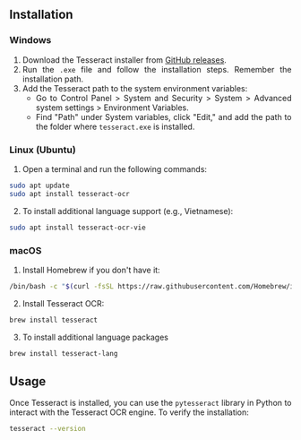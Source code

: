 <div align="justify">

## Installation

### Windows

1. Download the Tesseract installer from [GitHub releases](https://github.com/UB-Mannheim/tesseract/wiki).
2. Run the `.exe` file and follow the installation steps. Remember the installation path.
3. Add the Tesseract path to the system environment variables:
   - Go to Control Panel > System and Security > System > Advanced system settings > Environment Variables.
   - Find "Path" under System variables, click "Edit," and add the path to the folder where `tesseract.exe` is installed.

### Linux (Ubuntu)

1. Open a terminal and run the following commands:

```bash
sudo apt update
sudo apt install tesseract-ocr
```
2. To install additional language support (e.g., Vietnamese):
    
```bash
sudo apt install tesseract-ocr-vie
```

### macOS

1. Install Homebrew if you don't have it:

```bash
/bin/bash -c "$(curl -fsSL https://raw.githubusercontent.com/Homebrew/install/HEAD/install.sh)"
```

2. Install Tesseract OCR:

```bash
brew install tesseract
```

3. To install additional language packages

```bash
brew install tesseract-lang
```

## Usage

Once Tesseract is installed, you can use the `pytesseract` library in Python to interact with the Tesseract OCR engine. To verify the installation:

```bash
tesseract --version
```

</div>